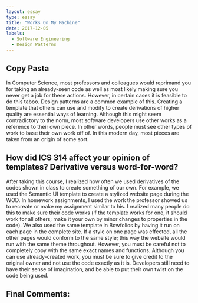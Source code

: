 ```yaml
---
layout: essay
type: essay
title: "Works On My Machine"
date: 2017-12-05
labels:
  - Software Engineering
  - Design Patterns
---
```


## Copy Pasta

In Computer Science, most professors and colleagues would reprimand you for taking an already-seen code as well as most likely making sure you never get a job for these actions.  However, in certain cases it is feasible to do this taboo.  Design patterns are a common example of this.  Creating a template that others can use and modify to create derivations of higher quality are essential ways of learning.  Although this might seem contradictory to the norm, most software developers use other works as a reference to their own piece.  In other words, people must see other types of work to base their own work off of.  In this modern day, most pieces are taken from an origin of some sort.

## How did ICS 314 affect your opinion of templates? Derivative versus word-for-word?

After taking this course, I realized how often we used derivatives of the codes shown in class to create something of our own.  For example, we used the Semantic UI template to create a stylized website page during the WOD.  In homework assignments, I used the work the professor showed us to recreate or make my assignment similar to his.  I realized many people do this to make sure their code works (if the template works for one, it should work for all others; make it your own by minor changes to properties in the code).  We also used the same template in Bowfolios by having it run on each page in the complete site.  If a style on one page was effected, all the other pages would conform to the same style; this way the website would run with the same theme throughout.  However, you must be careful not to completely copy with the same exact names and functions.  Although you can use already-created work, you must be sure to give credit to the original owner and not use the code exactly as it is.  Developers still need to have their sense of imagination, and be able to put their own twist on the code being used.

## Final Comments:


